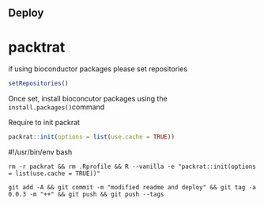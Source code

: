 ## Deploy

# packtrat
if using bioconductor packages please set repositories

```R
setRepositories()
```
Once set, install bioconcutor packages using the `install.packages()`command

Require to init packrat

```R
packrat::init(options = list(use.cache = TRUE))
```


#!/usr/bin/env bash

```
rm -r packrat && rm .Rprofile && R --vanilla -e "packrat::init(options = list(use.cache = TRUE))"
```

```
git add -A && git commit -m "modified readme and deploy" && git tag -a 0.0.3 -m "++" && git push && git push --tags
